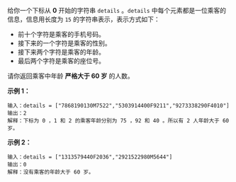 给你一个下标从 **0** 开始的字符串 `details` 。`details` 中每个元素都是一位乘客的信息，信息用长度为 `15` 的字符串表示，表示方式如下：

- 前十个字符是乘客的手机号码。
- 接下来的一个字符是乘客的性别。
- 接下来两个字符是乘客的年龄。
- 最后两个字符是乘客的座位号。

请你返回乘客中年龄 **严格大于 60 岁** 的人数。

 

**示例 1：**

```
输入：details = ["7868190130M7522","5303914400F9211","9273338290F4010"]
输出：2
解释：下标为 0 ，1 和 2 的乘客年龄分别为 75 ，92 和 40 。所以有 2 人年龄大于 60 岁。
```

**示例 2：**

```
输入：details = ["1313579440F2036","2921522980M5644"]
输出：0
解释：没有乘客的年龄大于 60 岁。
```